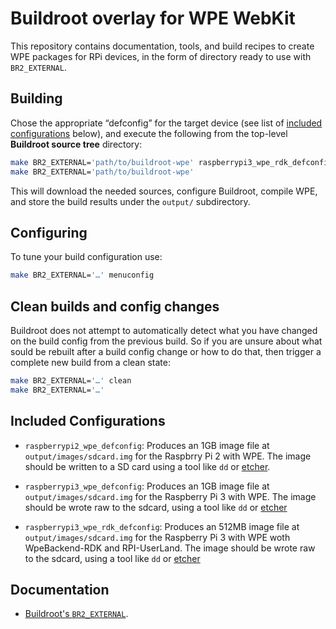 Buildroot overlay for WPE WebKit
================================

This repository contains documentation, tools, and build recipes to create
WPE packages for RPi devices, in the form of directory ready to use with
`BR2_EXTERNAL`.


Building
--------

Chose the appropriate “defconfig” for the target device (see list of [included
configurations](#included-configurations) below), and execute the following
from the top-level **Buildroot source tree** directory:

```sh
make BR2_EXTERNAL='path/to/buildroot-wpe' raspberrypi3_wpe_rdk_defconfig
make BR2_EXTERNAL='path/to/buildroot-wpe'
```

This will download the needed sources, configure Buildroot, compile WPE, and
store the build results under the `output/` subdirectory.


Configuring
-----------

To tune your build configuration use:

```sh
make BR2_EXTERNAL='…' menuconfig
```

Clean builds and config changes
-------------------------------

Buildroot does not attempt to automatically detect what you have changed on
the build config from the previous build. So if you are unsure about what
sould be rebuilt after a build config change or how to do that, then trigger
a complete new build from a clean state:

``` sh
make BR2_EXTERNAL='…' clean
make BR2_EXTERNAL='…'
```


Included Configurations
-----------------------

- `raspberrypi2_wpe_defconfig`: Produces an 1GB image file at
  `output/images/sdcard.img` for the Raspbrry Pi 2 with WPE. The image
  should be written to a SD card using a tool like `dd` or
  [etcher](https://etcher.io).

- `raspberrypi3_wpe_defconfig`: Produces an 1GB image file at
  `output/images/sdcard.img` for the Raspberry Pi 3 with WPE. The image
  should be wrote raw to the sdcard, using a tool like `dd` or
  [etcher](https://etcher.io)

- `raspberrypi3_wpe_rdk_defconfig`: Produces an 512MB image file at
  `output/images/sdcard.img` for the Raspberry Pi 3 with WPE woth WpeBackend-RDK and RPI-UserLand. The image
  should be wrote raw to the sdcard, using a tool like `dd` or
  [etcher](https://etcher.io)

Documentation
-------------

- [Buildroot's `BR2_EXTERNAL`](https://buildroot.org/downloads/manual/manual.html#outside-br-custom).

